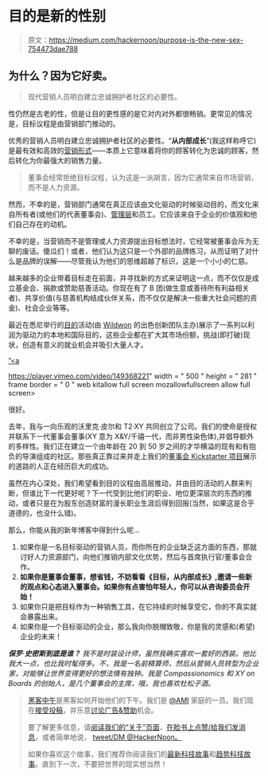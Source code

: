 # 目的是新的性别

> 原文：<https://medium.com/hackernoon/purpose-is-the-new-sex-754473dae788>

## 为什么？因为它好卖。

> 现代营销人员明白建立忠诚拥护者社区的必要性。

性仍然是古老的性，但是让目的更性感的是它对内对外都很畅销。更常见的情况是，目标议程是由营销部门推动的。

优秀的营销人员明白建立忠诚拥护者社区的必要性。“**从内部成长**”(我这样称呼它)是最有效和高效的[营销形式](https://hackernoon.com/tagged/marketing)——本质上它意味着将你的顾客转化为忠诚的顾客，然后转化为你最强大的销售力量。

> 董事会经常拒绝目标议程，认为这是一派胡言，因为它通常来自市场营销，而不是人力资源。

然而，不幸的是，营销部门通常在真正应该由文化驱动的时候驱动目的，而文化来自所有者(或他们的代表董事会)、[管理层](https://hackernoon.com/tagged/management)和员工。它应该来自于企业的价值观和他们自己存在的动机。

不幸的是，当营销而不是管理或人力资源提出目标想法时，它经常被董事会斥为无聊的废话。傻瓜们！或者，他们认为这只是一个外部的品牌练习，从而证明了对什么是品牌的误解——尽管我认为他们的思维超越了标识，这是一个小小的仁慈。

越来越多的企业带着目标走在前面，并寻找新的方式来证明这一点，而不仅仅是成立基金会、捐款或赞助慈善活动。你现在有了 B 团(做生意或善待所有利益相关者)、共享价值(与慈善机构结成伙伴关系，而不仅仅是解决一些重大社会问题的资金)、社会企业等等。

最近在悉尼举行的[目的](http://purpose.do/)活动(由 [Wildwon](http://wildwon.com.au/) 的出色创新团队主办)展示了一系列以利润为驱动力的本地和国际目的，这些企业都在扩大其市场份额，挑战(即打破)现状，创造有意义的就业机会并吸引大量人才。

[”<a](”<a)

https://player.vimeo.com/video/149368221" width = " 500 " height = " 281 " frame border = " 0 " web kitallow full screen mozallowfullscreen allow full screen></iframe>

很好。

去年，我与一向乐观的沃里克·皮尔和 T2·XY 共同创立了公司。我们的使命是授权并联系下一代董事会董事(XY 意为 X&Y/千禧一代，而非男性染色体),并倡导额外的多样性。我们正在建立一个由年龄在 20 到 50 岁之间的才华横溢的现有和有抱负的导演组成的社区。那些真正靠过来并走上我们的[董事会 Kickstarter 项目](http://www.xyonboards.com.au/#!kickstarter-program/czq)展示的道路的人正在经历巨大的成功。

虽然在内心深处，我们希望看到目的议程由高层推动，并由目的活动的人群来判断，但谁比下一代更好呢？下一代受到比他们的职业、地位更深层次的东西的推动，或者只是在为股东创造财富的漫长职业生涯后得到回报(当然，如果这是合乎道德的，也没什么错)。

那么，你能从我的新年博客中得到什么呢…

1.  如果你是一名目标驱动的营销人员，而你所在的企业缺乏这方面的东西，那就讨好人力资源部门，向他们推销内部文化优势，然后与首席执行官/董事会合作。
2.  **如果你是董事会董事，想省钱，不妨看看《目标，从内部成长》,邀请一些新的观点和心态进入董事会。如果你有点害怕年轻人，你可以从咨询委员会开始！**
3.  如果你只是把目标作为一种销售工具，在它持续的时候享受它，你的不真实就会暴露出来。
4.  如果你是一个目标驱动的企业，那么我向你脱帽致敬，你是我的灵感和(希望)企业的未来！

***保罗·史密斯到底是谁？*** *我不是时装设计师，虽然我确实喜欢一套好的西装。他比我大一点，也比我时髦得多。不，我是一名前精算师，然后从营销人员转型为企业家，对能够让世界变得更好的想法情有独钟。我是 Compassionomics 和 XY on Boards 的创始人，是几个董事会的主席，哦，我也喜欢杜松子酒。*

> [黑客中午](http://bit.ly/Hackernoon)是黑客如何开始他们的下午。我们是 [@AMI](http://bit.ly/atAMIatAMI) 家庭的一员。我们现在[接受投稿](http://bit.ly/hackernoonsubmission)，并乐意[讨论广告&赞助](mailto:partners@amipublications.com)机会。
> 
> 要了解更多信息，请[阅读我们的“关于”页面](https://goo.gl/4ofytp)、[在脸书上点赞/给我们发消息](http://bit.ly/HackernoonFB)，或者简单地说， [tweet/DM @HackerNoon。](https://goo.gl/k7XYbx)
> 
> 如果你喜欢这个故事，我们推荐你阅读我们的[最新科技故事](http://bit.ly/hackernoonlatestt)和[趋势科技故事](https://hackernoon.com/trending)。直到下一次，不要把世界的现实想当然！